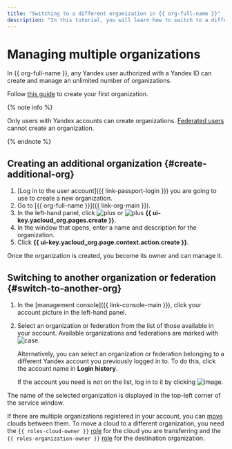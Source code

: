 ```yaml
---
title: "Switching to a different organization in {{ org-full-name }}"
description: "In this tutorial, you will learn how to switch to a different organization in {{ org-name }}."
---
```


# Managing multiple organizations


In {{ org-full-name }}, any Yandex user authorized with a Yandex ID can create and manage an unlimited number of organizations.

Follow [this guide](enable-org.md) to create your first organization.

{% note info %}

Only users with Yandex accounts can create organizations. [Federated users](../../iam/concepts/users/accounts.md#saml-federation) cannot create an organization.

{% endnote %}

## Creating an additional organization {#create-additional-org}

1. [Log in to the user account]({{ link-passport-login }}) you are going to use to create a new organization.
1. Go to [{{ org-full-name }}]({{ link-org-main }}).
1. In the left-hand panel, click ![plus](../../_assets/console-icons/plus.svg) or ![plus](../../_assets/console-icons/plus.svg) **{{ ui-key.yacloud_org.pages.create }}**.
1. In the window that opens, enter a name and description for the organization.
1. Click **{{ ui-key.yacloud_org.page.context.action.create }}**.

Once the organization is created, you become its owner and can manage it.

## Switching to another organization or federation {#switch-to-another-org}

1. In the [management console]({{ link-console-main }}), click your account picture in the left-hand panel.
1. Select an organization or federation from the list of those available in your account. Available organizations and federations are marked with ![case](../../_assets/console-icons/briefcase.svg).

    Alternatively, you can select an organization or federation belonging to a different Yandex account you previously logged in to. To do this, click the account name in **Login history**.

    If the account you need is not on the list, log in to it by clicking ![image](../../_assets/console-icons/plus.svg).

The name of the selected organization is displayed in the top-left corner of the service window.

If there are multiple organizations registered in your account, you can [move](../../resource-manager/operations/cloud/change-organization.md) clouds between them. To move a cloud to a different organization, you need the `{{ roles-cloud-owner }}` [role](../security/index.md#organization-manager-organizations-owner) for the cloud you are transferring and the `{{ roles-organization-owner }}` [role](../../resource-manager/security/index.md#resource-manager-clouds-owner) for the destination organization.
